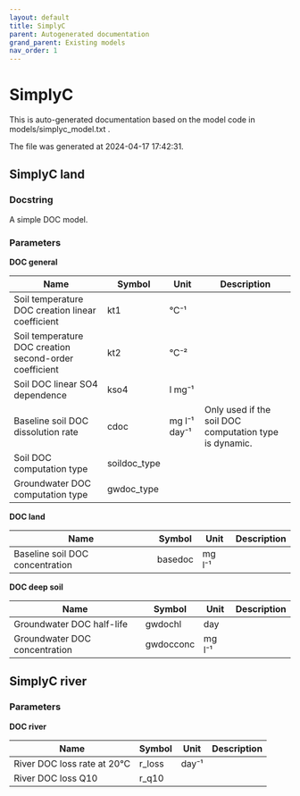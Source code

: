 ```yaml
---
layout: default
title: SimplyC
parent: Autogenerated documentation
grand_parent: Existing models
nav_order: 1
---
```


# SimplyC

This is auto-generated documentation based on the model code in models/simplyc_model.txt .

The file was generated at 2024-04-17 17:42:31.

## SimplyC land

### Docstring

A simple DOC model.

### Parameters

**DOC general**

| Name | Symbol | Unit |  Description |
| ---- | ------ | ---- |  ----------- |
| Soil temperature DOC creation linear coefficient | kt1 | °C⁻¹ |  |
| Soil temperature DOC creation second-order coefficient | kt2 | °C⁻² |  |
| Soil DOC linear SO4 dependence | kso4 | l mg⁻¹ |  |
| Baseline soil DOC dissolution rate | cdoc | mg l⁻¹ day⁻¹ | Only used if the soil DOC computation type is dynamic. |
| Soil DOC computation type | soildoc_type |  |  |
| Groundwater DOC computation type | gwdoc_type |  |  |
**DOC land**

| Name | Symbol | Unit |  Description |
| ---- | ------ | ---- |  ----------- |
| Baseline soil DOC concentration | basedoc | mg l⁻¹ |  |
**DOC deep soil**

| Name | Symbol | Unit |  Description |
| ---- | ------ | ---- |  ----------- |
| Groundwater DOC half-life | gwdochl | day |  |
| Groundwater DOC concentration | gwdocconc | mg l⁻¹ |  |
## SimplyC river

### Parameters

**DOC river**

| Name | Symbol | Unit |  Description |
| ---- | ------ | ---- |  ----------- |
| River DOC loss rate at 20°C | r_loss | day⁻¹ |  |
| River DOC loss Q10 | r_q10 |  |  |
